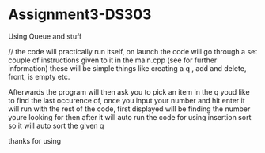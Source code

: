 # Assignment3-DS303
Using Queue and stuff

// the code will practically run itself, on launch the code will go through a set couple of instructions given to it in the main.cpp (see for further information) these will be simple things like creating a q , add and delete, front, is empty etc.




Afterwards the program will then ask you to pick an item in the q youd like to find the last occurence of, once you input your number and hit enter it will run with the rest of the code, first displayed will be finding the number youre looking for then after it will auto run the code for using insertion sort so it will auto sort the given q





thanks for using

